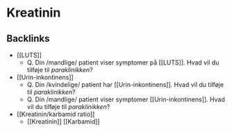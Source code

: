 # Kreatinin
## Backlinks
* [[LUTS]]
	* Q. Din /mandlige/ patient viser symptomer på [[LUTS]]. Hvad vil du tilføje til *paraklinikken*? 
* [[Urin-inkontinens]]
	* Q. Din /kvindelige/ patient har [[Urin-inkontinens]]. Hvad vil du tilføje til *paraklinikken*? 
	* Q. Din /mandlige/ patient viser symptomer [[Urin-inkontinens]]. Hvad vil du tilføje til *paraklinikken*? 
* [[Kreatinin/karbamid ratio]]
	* [[Kreatinin]] [[Karbamid]]

<!-- #anki/deck/Medicine# #anki/tag/med/Nephrology #anki/tag/med/GP -->

<!-- {BearID:3FA0B346-FBA1-464B-B406-AD9790612195-62499-0000799E19EE96FF} -->

